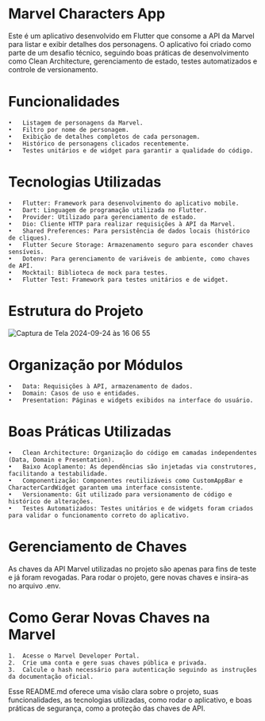 # Marvel Characters App

Este é um aplicativo desenvolvido em Flutter que consome a API da Marvel para listar e exibir detalhes dos personagens. O aplicativo foi criado como parte de um desafio técnico, seguindo boas práticas de desenvolvimento como Clean Architecture, gerenciamento de estado, testes automatizados e controle de versionamento.

# Funcionalidades

	•	Listagem de personagens da Marvel.
	•	Filtro por nome de personagem.
	•	Exibição de detalhes completos de cada personagem.
	•	Histórico de personagens clicados recentemente.
	•	Testes unitários e de widget para garantir a qualidade do código.

# Tecnologias Utilizadas

	•	Flutter: Framework para desenvolvimento do aplicativo mobile.
	•	Dart: Linguagem de programação utilizada no Flutter.
	•	Provider: Utilizado para gerenciamento de estado.
	•	Dio: Cliente HTTP para realizar requisições à API da Marvel.
	•	Shared Preferences: Para persistência de dados locais (histórico de cliques).
	•	Flutter Secure Storage: Armazenamento seguro para esconder chaves sensíveis.
	•	Dotenv: Para gerenciamento de variáveis de ambiente, como chaves de API.
	•	Mocktail: Biblioteca de mock para testes.
	•	Flutter Test: Framework para testes unitários e de widget.

# Estrutura do Projeto
![Captura de Tela 2024-09-24 às 16 06 55](https://github.com/user-attachments/assets/3919763b-64ec-4f44-b2da-7a3747fcce72)


# Organização por Módulos

	•	Data: Requisições à API, armazenamento de dados.
	•	Domain: Casos de uso e entidades.
	•	Presentation: Páginas e widgets exibidos na interface do usuário.

# Boas Práticas Utilizadas

	•	Clean Architecture: Organização do código em camadas independentes (Data, Domain e Presentation).
	•	Baixo Acoplamento: As dependências são injetadas via construtores, facilitando a testabilidade.
	•	Componentização: Componentes reutilizáveis como CustomAppBar e CharacterCardWidget garantem uma interface consistente.
	•	Versionamento: Git utilizado para versionamento de código e histórico de alterações.
	•	Testes Automatizados: Testes unitários e de widgets foram criados para validar o funcionamento correto do aplicativo.

# Gerenciamento de Chaves

As chaves da API Marvel utilizadas no projeto são apenas para fins de teste e já foram revogadas. Para rodar o projeto, gere novas chaves e insira-as no arquivo .env.

# Como Gerar Novas Chaves na Marvel

	1.	Acesse o Marvel Developer Portal.
	2.	Crie uma conta e gere suas chaves pública e privada.
	3.	Calcule o hash necessário para autenticação seguindo as instruções da documentação oficial.



Esse README.md oferece uma visão clara sobre o projeto, suas funcionalidades, as tecnologias utilizadas, como rodar o aplicativo, e boas práticas de segurança, como a proteção das chaves de API.










